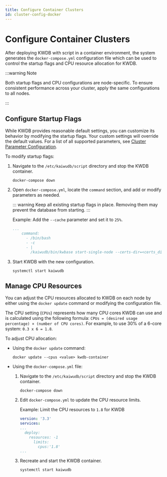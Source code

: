```yaml
---
title: Configure Container Clusters
id: cluster-config-docker
---
```


# Configure Container Clusters

After deploying KWDB with script in a container environment, the system generates the `docker-compose.yml` configuration file which can be used to control the startup flags and CPU resource allocation for KWDB.

:::warning Note

 Both startup flags and CPU configurations are node-specific. To ensure consistent performance across your cluster, apply the same configurations to all nodes.

:::

## Configure Startup Flags

While KWDB provides reasonable default settings, you can customize its behavior by modifying the startup flags.  Your custom settings will override the default values. For a list of all supported parameters, see [Cluster Parameter Configuration](../../db-operation/cluster-settings-config.md).

To modify startup flags:

1. Navigate to the `/etc/kaiwudb/script` directory and stop the KWDB container.

    ```shell
    docker-compose down
    ```

2. Open `docker-compose.yml`, locate the `command` section, and add or modify parameters as needed.

    ::: warning
    Keep all existing startup flags in place. Removing them may prevent the database from starting.
    :::

    Example: Add the `--cache` parameter and set it to `25%`.

    ```yaml
    ...
        command: 
          - /bin/bash
          - -c
          - |
            /kaiwudb/bin/kwbase start-single-node --certs-dir=<certs_dir> --listen-addr=0.0.0.0:26257 --advertise-addr=your-host-ip:port --store=/kaiwudb/deploy/kwdb-container --cache=25%
    ```

3. Start KWDB with the new configuration.

    ```shell
    systemctl start kaiwudb
    ```

## Manage CPU Resources

You can adjust the CPU resources allocated to KWDB on each node by either using the `docker update` command or modifying the configuration file.

The CPU setting (`CPUs`) represents how many CPU cores KWDB can use and is calculated using the following formula: `CPUs = (desired usage percentage) × (number of CPU cores)`. For example, to use 30% of a 6-core system: `0.3 x 6 = 1.8`.

To adjust CPU allocation:

- Using the `docker update` command:

    ```shell
    docker update --cpus <value> kwdb-container
    ```

- Using the `docker-compose.yml` file:

    1. Navigate to the `/etc/kaiwudb/script` directory and stop the KWDB container.

        ```shell
        docker-compose down
        ```

    2. Edit `docker-compose.yml` to update the CPU resource limits.

        Example: Limit the CPU resources to `1.8` for KWDB

        ```yaml
        version: '3.3'
        services:
        ...
          deploy:
            resources: -1 
              limits:
                cpus:'1.8'     
        ...
        ```

    3. Recreate and start the KWDB container.

        ```shell
        systemctl start kaiwudb
        ```
